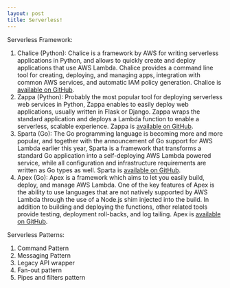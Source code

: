 ```yaml
---
layout: post
title: Serverless!
---
```

Serverless Framework:
1. Chalice (Python):
Chalice is a framework by AWS for writing serverless applications in Python, and allows to quickly create and deploy applications that use AWS Lambda. Chalice provides a command line tool for creating, deploying, and managing apps, integration with common AWS services, and automatic IAM policy generation. Chalice is [available on GitHub](https://github.com/aws/chalice).
2. Zappa (Python):
Probably the most popular tool for deploying serverless web services in Python, Zappa enables to easily deploy web applications, usually written in Flask or Django. Zappa wraps the standard application and deploys a Lambda function to enable a serverless, scalable experience. Zappa is [available on GitHub](https://github.com/Miserlou/Zappa).
3. Sparta (Go):
The Go programming language is becoming more and more popular, and together with the announcement of Go support for AWS Lambda earlier this year, Sparta is a framework that transforms a standard Go application into a self-deploying AWS Lambda powered service, while all configuration and infrastructure requirements are written as Go types as well. Sparta is [available on GitHub](https://github.com/mweagle/Sparta).
4. Apex (Go):
Apex is a framework which aims to let you easily build, deploy, and manage AWS Lambda. One of the key features of Apex is the ability to use languages that are not natively supported by AWS Lambda through the use of a Node.js shim injected into the build. In addition to building and deploying the functions, other related tools provide testing, deployment roll-backs, and log tailing. Apex is [available on GitHub](https://github.com/apex/apex).

Serverless Patterns:
1. Command Pattern
2. Messaging Pattern
3. Legacy API wrapper
4. Fan-out pattern
5. Pipes and filters pattern
